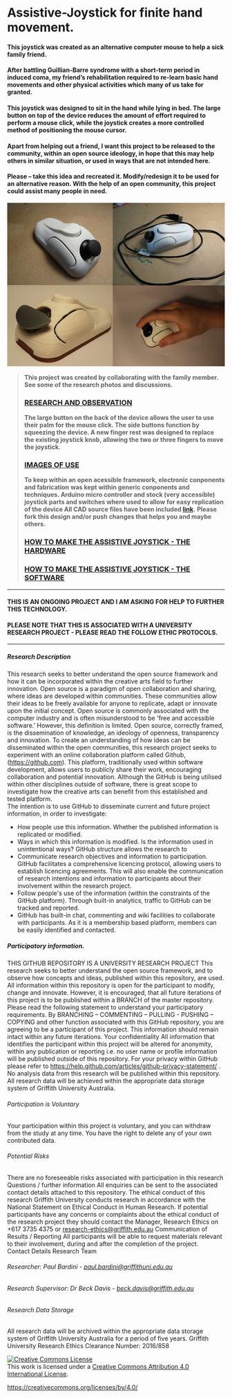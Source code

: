 # Assistive-Joystick for finite hand movement.

#### This joystick was created as an alternative computer mouse to help a sick family friend. 

#### After battling Guillian-Barre syndrome with a short-term period in induced coma, my friend’s rehabilitation required to re-learn basic hand movements and other physical activities which many of us take for granted.

#### This joystick was designed to sit in the hand while lying in bed. The large button on top of the device reduces the amount of effort required to perform a mouse click, while the joystick creates a more controlled method of positioning the mouse cursor.

#### Apart from helping out a friend, I want this project to be released to the community, within an open source ideology, in hope that this may help others in similar situation, or used in ways that are not intended here.

#### Please – take this idea and recreated it. Modify/redesign it to be used for an alternative reason.  With the help of an open community, this project could assist many people in need.



![](/img/header-image.jpg)
>
><b> This project was created by collaborating with the family member. See some of the research photos and discussions.</b>
>### [RESEARCH AND OBSERVATION](https://github.com/paulbardini/Assistive-Joystick/blob/master/Research/Design.md)
>
><b> The large button on the back of the device allows the user to use their palm for the mouse click. The side buttons function by squeezing the device. </b>
><b> A new finger rest was designed to replace the existing joystick knob, allowing the two or three fingers to move the joystick. </b>
>### [IMAGES OF USE](https://github.com/paulbardini/Assistive-Joystick/blob/master/img/Functionality/Use.md)
>
><b> To keep within an open acessible framework, electronic conponents and fabrication was kept within generic conponents and techniques. </b>
><b> Arduino micro controller and stock (very accessible) joystick parts and switches where used to allow for easy replication of the device </b>
><b> All CAD source files have been included [link](/CAD%20files).</b>
><b> Please fork this design and/or push changes that helps you and maybe others. </b>
>### [HOW TO MAKE THE ASSISTIVE JOYSTICK - THE HARDWARE](https://github.com/paulbardini/Assistive-Joystick/blob/master/making/README.md)
> 
> ### [HOW TO MAKE THE ASSISTIVE JOYSTICK - THE SOFTWARE](https://github.com/paulbardini/Assistive-Joystick/tree/master/Code)
> 

***

#### THIS IS AN ONGOING PROJECT AND I AM ASKING FOR HELP TO FURTHER THIS TECHNOLOGY.
#### PLEASE NOTE THAT THIS IS ASSOCIATED WITH A UNIVERSITY RESEARCH PROJECT - PLEASE READ THE FOLLOW ETHIC PROTOCOLS.

****

##### Research Description
This research seeks to better understand the open source framework and how it can be incorporated within the creative arts field to further innovation.
Open source is a paradigm of open collaboration and sharing, where ideas are developed within communities. These communities allow their ideas to be freely available for anyone to replicate, adapt or innovate upon the initial concept. Open source is commonly associated with the computer industry and is often misunderstood to be 'free and accessible software.' However, this definition is limited. Open source, correctly framed, is the dissemination of knowledge, an ideology of openness, transparency and innovation.
To create an understanding of how ideas can be disseminated within the open communities, this research project seeks to experiment with an online collaboration platform called Github, (https://github.com). This platform, traditionally used within software development, allows users to publicly share their work, encouraging collaboration and potential innovation. Although the GitHub is being utilised within other disciplines outside of software, there is great scope to investigate how the creative arts can benefit from this established and tested platform.   
The intention is to use GitHub to disseminate current and future project information, in order to investigate:
-	How people use this information.  Whether the published information is replicated or modified.
-	Ways in which this information is modified. Is the information used in unintentional ways?
GitHub structure allows the research to 
-	Communicate research objectives and information to participation. GitHub facilitates a comprehensive licencing protocol, allowing users to establish licencing agreements. This will also enable the communication of research intentions and information to participants about their involvement within the research project.
-	Follow people's use of the information (within the constraints of the GitHub platform). Through built-in analytics, traffic to GitHub can be tracked and reported.
-	GitHub has built-in chat, commenting and wiki facilities to collaborate with participants. As it is a membership based platform, members can be easily identified and contacted.

##### Participatory information.
THIS GITHUB REPOSITORY IS A UNIVERSITY RESEARCH PROJECT 
This research seeks to better understand the open source framework, and to observe how concepts and ideas, published within this repository, are used. All information within this repository is open for the participant to modify, change and innovate. However, it is encouraged, that all future iterations of this project is to be published within a BRANCH of the master repository. 
Please read the following statement to understand your participatory requirements. 
By BRANCHING – COMMENTING – PULLING - PUSHING – COPYING and other function associated with this GitHub repository, you are agreeing to be a participant of this project. This information should remain intact within any future iterations.
Your confidentiality
All information that identifies the participant within this project will be altered for anonymity, within any publication or reporting i.e. no user name or profile information will be published outside of this repository. For your privacy within GitHub please refer to https://help.github.com/articles/github-privacy-statement/ .
No analysis data from this research will be published within this repository. All research data will be achieved within the appropriate data storage system of Griffith University Australia.
###### Participation is Voluntary
Your participation within this project is voluntary, and you can withdraw from the study at any time. You have the right to delete any of your own contributed data. 
###### Potential Risks
There are no foreseeable risks associated with participation in this research
Questions / further information
All enquiries can be sent to the associated contact details attached to this repository.
The ethical conduct of this research
Griffith University conducts research in accordance with the National Statement on Ethical Conduct in Human Research.  If potential participants have any concerns or complaints about the ethical conduct of the research project they should contact the Manager, Research Ethics on +617 3735 4375 or research-ethics@griffith.edu.au
Communication of Results / Reporting
All participants will be able to request materials relevant to their involvement, during and after the completion of the project.  
Contact Details Research Team
###### Researcher:  Paul Bardini - paul.bardini@griffithuni.edu.au
###### Research Supervisor: Dr Beck Davis - beck.davis@griffith.edu.au

###### Research Data Storage
All research data will be archived within the appropriate data storage system of Griffith University Australia for a period of five years.
Griffith University Research Ethics Clearance Number:  2016/858


<a rel="license" href="http://creativecommons.org/licenses/by/4.0/"><img alt="Creative Commons License" style="border-width:0" src="https://i.creativecommons.org/l/by/4.0/88x31.png" /></a><br />This work is licensed under a <a rel="license" href="http://creativecommons.org/licenses/by/4.0/">Creative Commons Attribution 4.0 International License</a>.


https://creativecommons.org/licenses/by/4.0/

